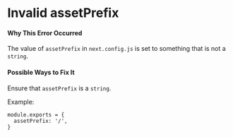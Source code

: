 # Invalid assetPrefix

#### Why This Error Occurred

The value of `assetPrefix` in `next.config.js` is set to something that is not a `string`.

#### Possible Ways to Fix It

Ensure that `assetPrefix` is a `string`.

Example:

    module.exports = {
      assetPrefix: '/',
    }
